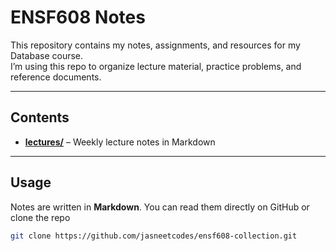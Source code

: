 # ENSF608 Notes 

This repository contains my notes, assignments, and resources for my Database course.  
I’m using this repo to organize lecture material, practice problems, and reference documents.  

---

##  Contents
- **[lectures/](./lectures/)** – Weekly lecture notes in Markdown 

---

##  Usage
Notes are written in **Markdown**. You can read them directly on GitHub or clone the repo

```bash
git clone https://github.com/jasneetcodes/ensf608-collection.git